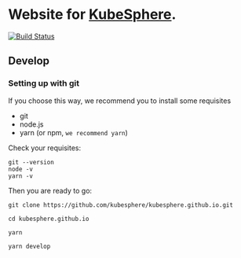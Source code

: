 # Website for [KubeSphere](https://github.com/kubesphere/kubesphere).

[![Build Status](https://travis-ci.org/kubesphere/kubesphere.github.io.svg)](https://travis-ci.org/kubesphere/kubesphere.github.io)

## Develop

### Setting up with git
If you choose this way, we recommend you to install some requisites
- git
- node.js
- yarn (or npm, `we recommend yarn`)

Check your requisites:
```shell
git --version
node -v
yarn -v
```

Then you are ready to go:
```shell
git clone https://github.com/kubesphere/kubesphere.github.io.git

cd kubesphere.github.io

yarn

yarn develop
```
